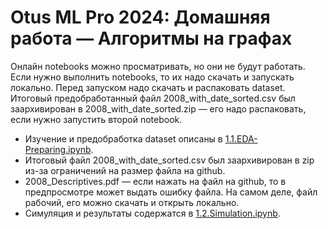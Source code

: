 Otus ML Pro 2024: Домашняя работа — Алгоритмы на графах
=================

Онлайн notebooks можно просматривать, но они не будут работать. Если нужно выполнить notebooks, то их надо скачать и запускать локально. Перед запуском надо скачать и распаковать dataset. Итоговый предобработанный файл 2008_with_date_sorted.csv был заархивирован в 2008_with_date_sorted.zip — его надо распаковать, если нужно запустить второй notebook.

- Изучение и предобработка dataset описаны в [1.1.EDA-Preparing.ipynb](1.1.EDA-Preparing.ipynb).
- Итоговый файл 2008_with_date_sorted.csv был заархивирован в zip из-за ограничений на размер файла на github.
- 2008_Descriptives.pdf — если нажать на файл на github, то в предпросмотре может выдать ошибку файла. На самом деле, файл рабочий, его можно скачать и открыть локально.
- Симуляция и результаты содержатся в [1.2.Simulation.ipynb](1.2.Simulation.ipynb).



